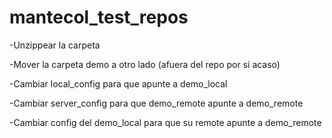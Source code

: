 # mantecol_test_repos

-Unzippear la carpeta

-Mover la carpeta demo a otro lado (afuera del repo por si acaso)

-Cambiar local_config para que apunte a demo_local

-Cambiar server_config para que demo_remote apunte a demo_remote

-Cambiar config del demo_local para que su remote apunte a demo_remote
